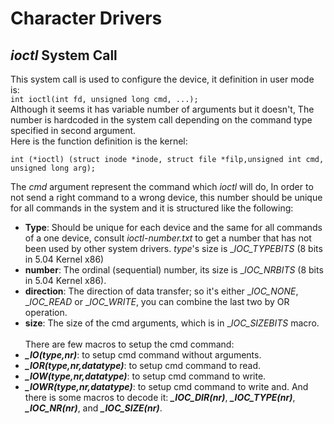 # Character Drivers
## *ioctl* System Call
This system call is used to configure the device, it definition in user mode is: <br>
```int ioctl(int fd, unsigned long cmd, ...);```<br>
Although it seems it has variable number of arguments but it doesn't, The number is hardcoded in the system call depending on the command type specified in second argument.<br>
Here is the function definition is the kernel:

```
int (*ioctl) (struct inode *inode, struct file *filp,unsigned int cmd, unsigned long arg); 
```
The _cmd_ argument represent the command which _ioctl_ will do, In order to not send a right command to a wrong device, this number should be unique for all commands in the system and it is structured like the following:<br>
* **Type**: Should be unique for each device and the same for all commands of a one device, consult _ioctl-number.txt_ to get a number that has not been used by other system drivers. _type_'s size is __IOC_TYPEBITS_ (8 bits in 5.04 Kernel x86)
* **number**: The ordinal (sequential) number, its size is __IOC_NRBITS_ (8 bits in 5.04 Kernel x86).
* **direction**: The direction of data transfer; so it's either __IOC_NONE_, __IOC_READ_ or __IOC_WRITE_, you can combine the last two by OR operation.
* **size**: The size of the cmd arguments, which is in __IOC_SIZEBITS_ macro.
<br><br>
There are few macros to setup the cmd command:
* _**_IO(type,nr)**_: to setup cmd command without arguments.
* _**_IOR(type,nr,datatype)**_: to setup cmd command to read.
* _**_IOW(type,nr,datatype)**_: to setup cmd command to write.
* _**_IOWR(type,nr,datatype)**_: to setup cmd command to write and.
And there is some macros to decode it: _**_IOC_DIR(nr)**_, _**_IOC_TYPE(nr)**_, _**_IOC_NR(nr)**_, and _**_IOC_SIZE(nr)**_.